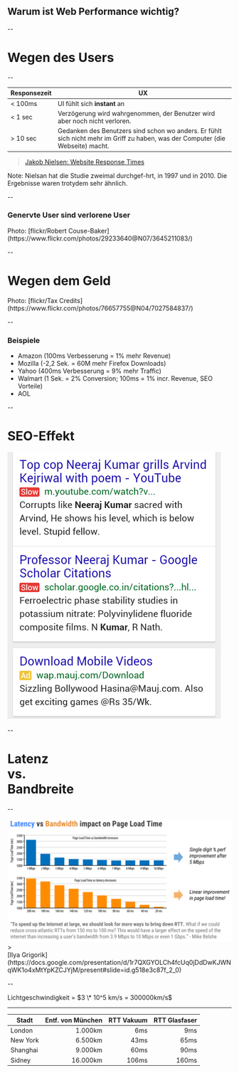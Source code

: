 ## Warum ist Web Performance wichtig?

--

# Wegen des Users

--

Responsezeit | UX
--|--
< 100ms | UI fühlt sich **instant** an
< 1 sec | Verzögerung wird wahrgenommen, der Benutzer wird aber noch nicht verloren.
> 10 sec| Gedanken des Benutzers sind schon wo anders. Er fühlt sich nicht mehr im Griff zu haben, was der Computer (die Webseite) macht.


> [Jakob Nielsen: Website Response Times](http://www.nngroup.com/articles/website-response-times/)

Note:
Nielsan hat die Studie zweimal durchgef-hrt, in 1997 und in 2010. Die Ergebnisse waren trotydem sehr ähnlich.

--

### Genervte User sind verlorene User
<!-- .slide: data-background="assets/3645211083_4695ec1de4_o.jpg" -->
<div class="attribution">Photo: [flickr/Robert Couse-Baker](https://www.flickr.com/photos/29233640@N07/3645211083/)</div>

--

# Wegen dem Geld <!-- .element: class="dark-shadow" -->

<!-- .slide: data-background="assets/7027584837_77ac774e41_k.jpg" -->
<div class="attribution">Photo: [flickr/Tax Credits](https://www.flickr.com/photos/76657755@N04/7027584837/)</div>

--

### Beispiele
- Amazon (100ms Verbesserung = 1% mehr Revenue)
- Mozilla (-2,2 Sek. = 60M mehr Firefox Downloads)
- Yahoo (400ms Verbesserung = 9% mehr Traffic)
- Walmart (1 Sek. = 2% Conversion; 100ms = 1% incr. Revenue, SEO Vorteile)
- AOL

--

# SEO-Effekt

<img src="assets/google-mobile-slow-label-1424870455.png">

--

# Latenz<br>vs.<br>Bandbreite

--

<img src="assets/Latency_vs_bandwidth.png">
> <footer>[Ilya Grigorik](https://docs.google.com/presentation/d/1r7QXGYOLCh4fcUq0jDdDwKJWNqWK1o4xMtYpKZCJYjM/present#slide=id.g518e3c87f_2_0)</footer>

--

Lichtgeschwindigkeit = $3 \* 10^5 km/s = 300000km/s$

***

Stadt | Entf. von München | RTT Vakuum | RTT Glasfaser
--|--:|--:|--:
London    |  1.000km |   6ms |   9ms
New York  |  6.500km |  43ms |  65ms
Shanghai  |  9.000km |  60ms |  90ms
Sidney    | 16.000km | 106ms | 160ms
